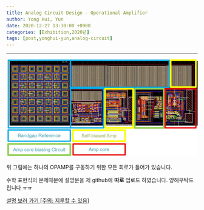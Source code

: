 ```yaml
---
title: Analog Circuit Design - Operational Amplifier
author: Yong Hui, Yun
date: 2020-12-27 13:30:00 +0900
categories: [Exhibition,2020년]
tags: [post,yonghui-yun,analog-circuit]
---
```


------------------------------------------ 

<img src="/assets/img/post/2020-12-27-yonghui-yun/all_circuit_layout.jpg">

위 그림에는 하나의 OPAMP를 구동하기 위한 모든 회로가 들어가 있습니다.

수학 표현식의 문제때문에 설명문을 제 github에 **따로** 업로드 하였습니다. 양해부탁드립니다 ㅠㅠ

<a href='https://github.com/decrypt3723/yunyonghui2020baramiexposition'>설명 보러 가기 [주의: 지루할 수 있음]</a>



